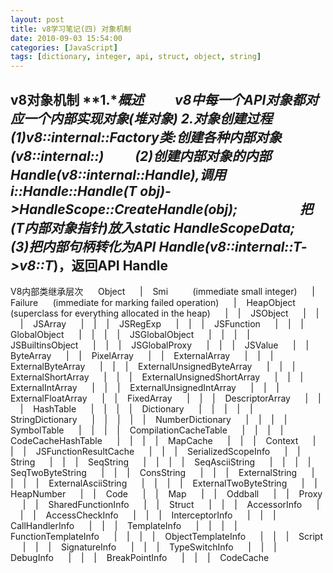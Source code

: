 ```yaml
---
layout: post
title: v8学习笔记(四) 对象机制
date: 2010-09-03 15:54:00
categories: [JavaScript]
tags: [dictionary, integer, api, struct, object, string]
---
```

**v8****对象机制******
**1.****概述**
         v8中每一个API对象都对应一个内部实现对象(堆对象)
**2.****对象创建过程**
         (1)v8::internal::Factory类:创建各种内部对象(v8::internal::)
         (2)创建内部对象的内部Handle(v8::internal::Handle<T>),调用
                   i::Handle<T>::Handle(T* obj)->HandleScope::CreateHandle(obj);
                   把(T*内部对象指针)放入static HandleScopeData;
         (3)把内部句柄转化为API Handle(v8::internal::T**->v8::T*)，返回API Handle
                                               
---------------------------------------------------------------------------------------------------------------------------------
V8内部类继承层次
     Object
     |    Smi          (immediate small integer)
     |    Failure      (immediate for marking failed operation)
     |    HeapObject   (superclass for everything allocated in the heap)
     |    |    JSObject
     |    |    |    JSArray
     |    |    |    JSRegExp
     |    |    |    JSFunction
     |    |    |    GlobalObject
     |    |    |    |    JSGlobalObject
     |    |    |    |    JSBuiltinsObject
     |    |    |    JSGlobalProxy
     |    |    |    JSValue
     |    |    ByteArray
     |    |    PixelArray
     |    |    ExternalArray
     |    |    |    ExternalByteArray
     |    |    |    ExternalUnsignedByteArray
     |    |    |    ExternalShortArray
     |    |    |    ExternalUnsignedShortArray
     |    |    |    ExternalIntArray
     |    |    |    ExternalUnsignedIntArray
     |    |    |    ExternalFloatArray
     |    |    FixedArray
     |    |    |    DescriptorArray
     |    |    |    HashTable
     |    |    |    |    Dictionary
     |    |    |    |    |    StringDictionary
     |    |    |    |    |    NumberDictionary
     |    |    |    |    SymbolTable
     |    |    |    |    CompilationCacheTable
     |    |    |    |    CodeCacheHashTable
     |    |    |    |    MapCache
     |    |    |    Context
     |    |    |    JSFunctionResultCache
     |    |    |    SerializedScopeInfo
     |    |    String
     |    |    |    SeqString
     |    |    |    |    SeqAsciiString
     |    |    |    |    SeqTwoByteString
     |    |    |    ConsString
     |    |    |    ExternalString
     |    |    |    |    ExternalAsciiString
     |    |    |    |    ExternalTwoByteString
     |    |    HeapNumber
     |    |    Code
     |    |    Map
     |    |    Oddball
     |    |    Proxy
     |    |    SharedFunctionInfo
     |    |    Struct
     |    |    |    AccessorInfo
     |    |    |    AccessCheckInfo
     |    |    |    InterceptorInfo
     |    |    |    CallHandlerInfo
     |    |    |    TemplateInfo
     |    |    |    |    FunctionTemplateInfo
     |    |    |    |    ObjectTemplateInfo
     |    |    |    Script
     |    |    |    SignatureInfo
     |    |    |    TypeSwitchInfo
     |    |    |    DebugInfo
     |    |    |    BreakPointInfo
     |    |    |    CodeCache
